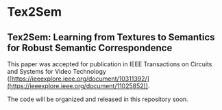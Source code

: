 # Tex2Sem
## Tex2Sem: Learning from Textures to Semantics for Robust Semantic Correspondence
This paper was accepted for publication in IEEE Transactions on Circuits and Systems for Video Technology ([https://ieeexplore.ieee.org/document/10311392/](https://ieeexplore.ieee.org/document/11025852)).

The code will be organized and released in this repository soon.
